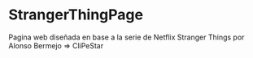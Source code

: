# StrangerThingPage
Pagina web diseñada en base a la serie de Netflix Stranger Things por Alonso Bermejo => CliPeStar
